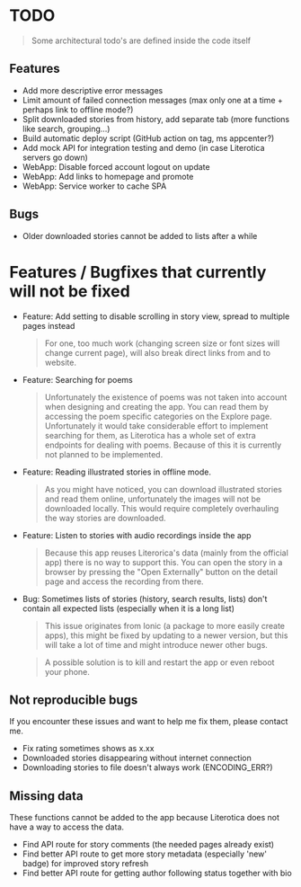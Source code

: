 # TODO

> Some architectural todo's are defined inside the code itself

## Features

- Add more descriptive error messages
- Limit amount of failed connection messages (max only one at a time + perhaps link to offline mode?)
- Split downloaded stories from history, add separate tab (more functions like search, grouping...)
- Build automatic deploy script (GitHub action on tag, ms appcenter?)
- Add mock API for integration testing and demo (in case Literotica servers go down)
- WebApp: Disable forced account logout on update
- WebApp: Add links to homepage and promote
- WebApp: Service worker to cache SPA

## Bugs

- Older downloaded stories cannot be added to lists after a while

# Features / Bugfixes that currently will not be fixed

- Feature: Add setting to disable scrolling in story view, spread to multiple pages instead
    > For one, too much work (changing screen size or font sizes will change current page), will also break direct links from and to website.

- Feature: Searching for poems
    > Unfortunately the existence of poems was not taken into account when designing and creating the app. You can read them by accessing the poem specific categories on the Explore page. Unfortunately it would take considerable effort to implement searching for them, as Literotica has a whole set of extra endpoints for dealing with poems. Because of this it is currently not planned to be implemented.

- Feature: Reading illustrated stories in offline mode.
    > As you might have noticed, you can download illustrated stories and read them online, unfortunately the images will not be downloaded locally. This would require completely overhauling the way stories are downloaded.

- Feature: Listen to stories with audio recordings inside the app
    > Because this app reuses Literorica's data (mainly from the official app) there is no way to support this. You can open the story in a browser by pressing the "Open Externally" button on the detail page and access the recording from there.

- Bug: Sometimes lists of stories (history, search results, lists) don't contain all expected lists (especially when it is a long list)
    > This issue originates from Ionic (a package to more easily create apps), this might be fixed by updating to a newer version, but this will take a lot of time and might introduce newer other bugs.

    > A possible solution is to kill and restart the app or even reboot your phone.

## Not reproducible bugs

If you encounter these issues and want to help me fix them, please contact me.

- Fix rating sometimes shows as x.xx
- Downloaded stories disappearing without internet connection
- Downloading stories to file doesn't always work (ENCODING_ERR?)


## Missing data

These functions cannot be added to the app because Literotica does not have a way to access the data.

- Find API route for story comments (the needed pages already exist)
- Find better API route to get more story metadata (especially 'new' badge) for improved story refresh
- Find better API route for getting author following status together with bio
